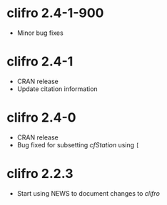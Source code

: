 # clifro 2.4-1-900

* Minor bug fixes

# clifro 2.4-1

* CRAN release
* Update citation information

# clifro 2.4-0

* CRAN release
* Bug fixed for subsetting _cfStation_ using `[`

# clifro 2.2.3

* Start using NEWS to document changes to _clifro_
